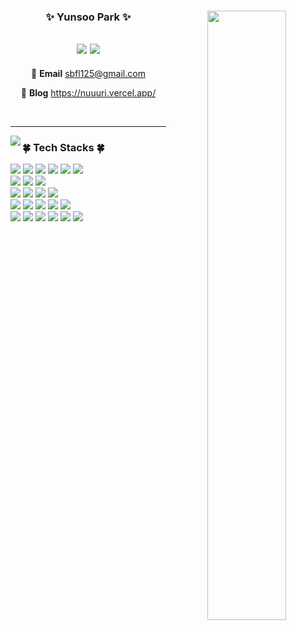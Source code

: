<div align="center">
  <img align="right" width="50%" src="https://github-readme-stats.vercel.app/api?username=nuuuri&count_private=true&show_icons=true"/>

 <div>
  
   ### ✨ Yunsoo Park ✨
 
  <a href="https://github.com/nuuuri"><img src="https://hits.seeyoufarm.com/api/count/incr/badge.svg?url=https%3A%2F%2Fgithub.com%2Fnuuuri&count_bg=%23000000&title_bg=%23000000&icon=github.svg&icon_color=%23E7E7E7&title=GitHub&edge_flat=false"/></a>
  <a href="https://solved.ac/whkakrkr"><img src="http://mazassumnida.wtf/api/mini/generate_badge?boj=whkakrkr"/></a> 
   ---
  
   📧 **Email** sbfl125@gmail.com
   
   📝 **Blog** https://nuuuri.vercel.app/
   
   <br>
 </div>
 
</div>
  
 ---

<img align="left" src="https://github-readme-stats.vercel.app/api/top-langs/?username=nuuuri&layout=compact"/>

<div>
  
  ### :four_leaf_clover: Tech Stacks :four_leaf_clover:
  
  <img src="https://img.shields.io/badge/TypeScript-3178C6?style=flat-square&logo=TypeScript&logoColor=white"/>
  <img src="https://img.shields.io/badge/JavaScript-F7DF1E?style=flat-square&logo=JavaScript&logoColor=white"/> 
  <img src="https://img.shields.io/badge/Python-3776AB?style=flat-square&logo=Python&logoColor=white"/>
  <img src="https://img.shields.io/badge/JAVA-007396?style=flat-square&logo=Java&logoColor=white"/>
  <img src="https://img.shields.io/badge/C++-00599C?style=flat-square&logo=C%2B%2B&logoColor=white"/>
  <img src="https://img.shields.io/badge/C-A8B9CC?style=flat-square&logo=C&logoColor=white"/> 
  <br/>
  <img src="https://img.shields.io/badge/React-61DAFB?style=flat-square&logo=React&logoColor=white"/>
  <img src="https://img.shields.io/badge/Next.js-000000?style=flat-square&logo=Next.js&logoColor=white"/>
  <img src="https://img.shields.io/badge/flask-000000?style=flat-square&logo=flask&logoColor=white"/>
  <br/>
  <img src="https://img.shields.io/badge/HTML5-E34F26?style=flat-square&logo=HTML5&logoColor=white"/> 
  <img src="https://img.shields.io/badge/CSS3-1572B6?style=flat-square&logo=CSS3&logoColor=white"/>
  <img src="https://img.shields.io/badge/Styled-DB7093?style=flat-square&logo=styled-components&logoColor=white"/>
  <img src="https://img.shields.io/badge/Tailwind-06B6D4?style=flat-square&logo=Tailwind-CSS&logoColor=white"/>
  <br/>
  <img src="https://img.shields.io/badge/MobX-FF9955?style=flat-square&logo=MobX&logoColor=white"/>
  <img src="https://img.shields.io/badge/Justand-000000?style=flat-square&logo=Justand&logoColor=white"/>
  <img src="https://img.shields.io/badge/Redux-764ABC?style=flat-square&logo=Redux-Saga&logoColor=white"/> 
  <img src="https://img.shields.io/badge/Storybook-FF4785?style=flat-square&logo=Storybook&logoColor=white"/>
  <img src="https://img.shields.io/badge/MSW-FF6A33?style=flat-square&logo=Mock-Service-Worker&logoColor=white"/>
  <br/>
  <img src="https://img.shields.io/badge/git-F05032?style=flat-square&logo=git&logoColor=white"/>
  <img src="https://img.shields.io/badge/GitHub-181717?style=flat-square&logo=GitHub&logoColor=white"/>
  <img src="https://img.shields.io/badge/GitLab-FC6D26?style=flat-square&logo=GitLab&logoColor=white"/>
  <img src="https://img.shields.io/badge/GitLab CI/CD-FC6D26?style=flat-square&logo=GitLab&logoColor=white"/>
  <img src="https://img.shields.io/badge/Docker-2496ED?style=flat-square&logo=Docker&logoColor=white"/>
  <img src="https://img.shields.io/badge/Nginx-009639?style=flat-square&logo=NGINX&logoColor=white"/>
</div>
